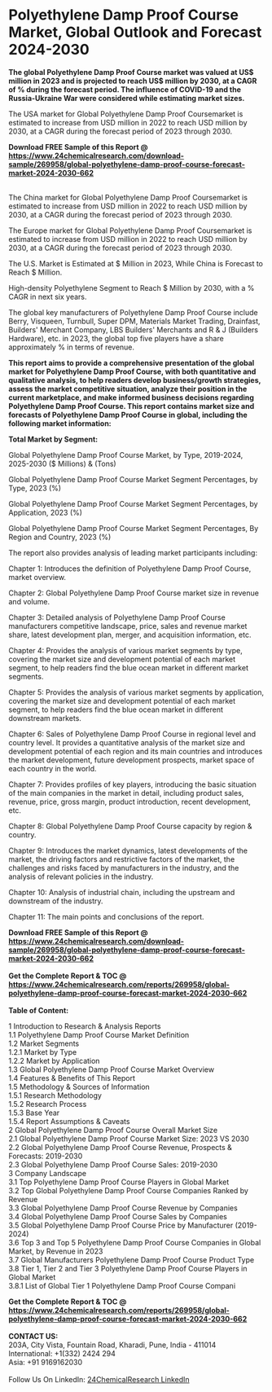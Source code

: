 <h1>Polyethylene Damp Proof Course Market, Global Outlook and Forecast 2024-2030</h1><p><strong>The global Polyethylene Damp Proof Course market was valued at US$ million in 2023 and is projected to reach US$ million by 2030, at a CAGR of % during the forecast period. The influence of COVID-19 and the Russia-Ukraine War were considered while estimating market sizes.</strong></p><p>
</p><p>The USA market for Global Polyethylene Damp Proof Coursemarket is estimated to increase from USD million in 2022 to reach USD million by 2030, at a CAGR during the forecast period of 2023 through 2030.</p><div><b>Download FREE Sample of this Report @ 
            <a href="https://www.24chemicalresearch.com/download-sample/269958/global-polyethylene-damp-proof-course-forecast-market-2024-2030-662">
            https://www.24chemicalresearch.com/download-sample/269958/global-polyethylene-damp-proof-course-forecast-market-2024-2030-662</a></b></div><br><p>
</p><p>The China market for Global Polyethylene Damp Proof Coursemarket is estimated to increase from USD million in 2022 to reach USD million by 2030, at a CAGR during the forecast period of 2023 through 2030.</p><p>
</p><p>The Europe market for Global Polyethylene Damp Proof Coursemarket is estimated to increase from USD million in 2022 to reach USD million by 2030, at a CAGR during the forecast period of 2023 through 2030.</p><p>
</p><p>The U.S. Market is Estimated at $ Million in 2023, While China is Forecast to Reach $ Million.</p><p>
High-density Polyethylene Segment to Reach $ Million by 2030, with a % CAGR in next six years.</p><p>
The global key manufacturers of Polyethylene Damp Proof Course include Berry, Visqueen, Turnbull, Super DPM, Materials Market Trading, Drainfast, Builders' Merchant Company, LBS Builders' Merchants and R &amp; J (Builders Hardware), etc. in 2023, the global top five players have a share approximately % in terms of revenue.</p><p>
<strong>This report aims to provide a comprehensive presentation of the global market for Polyethylene Damp Proof Course, with both quantitative and qualitative analysis, to help readers develop business/growth strategies, assess the market competitive situation, analyze their position in the current marketplace, and make informed business decisions regarding Polyethylene Damp Proof Course. This report contains market size and forecasts of Polyethylene Damp Proof Course in global, including the following market information:</strong></p><p>
</p><p>
<strong>Total Market by Segment:</strong></p><p>
Global Polyethylene Damp Proof Course Market, by Type, 2019-2024, 2025-2030 ($ Millions) &amp; (Tons)</p><p>
Global Polyethylene Damp Proof Course Market Segment Percentages, by Type, 2023 (%)</p><p>
</p><p>
Global Polyethylene Damp Proof Course Market Segment Percentages, by Application, 2023 (%)</p><p>
</p><p>
Global Polyethylene Damp Proof Course Market Segment Percentages, By Region and Country, 2023 (%)</p><p>
</p><p>
The report also provides analysis of leading market participants including:</p><p>
</p><p>
</p><p>
Chapter 1: Introduces the definition of Polyethylene Damp Proof Course, market overview.</p><p>
Chapter 2: Global Polyethylene Damp Proof Course market size in revenue and volume.</p><p>
Chapter 3: Detailed analysis of Polyethylene Damp Proof Course manufacturers competitive landscape, price, sales and revenue market share, latest development plan, merger, and acquisition information, etc.</p><p>
Chapter 4: Provides the analysis of various market segments by type, covering the market size and development potential of each market segment, to help readers find the blue ocean market in different market segments.</p><p>
Chapter 5: Provides the analysis of various market segments by application, covering the market size and development potential of each market segment, to help readers find the blue ocean market in different downstream markets.</p><p>
Chapter 6: Sales of Polyethylene Damp Proof Course in regional level and country level. It provides a quantitative analysis of the market size and development potential of each region and its main countries and introduces the market development, future development prospects, market space of each country in the world.</p><p>
Chapter 7: Provides profiles of key players, introducing the basic situation of the main companies in the market in detail, including product sales, revenue, price, gross margin, product introduction, recent development, etc.</p><p>
Chapter 8: Global Polyethylene Damp Proof Course capacity by region &amp; country.</p><p>
Chapter 9: Introduces the market dynamics, latest developments of the market, the driving factors and restrictive factors of the market, the challenges and risks faced by manufacturers in the industry, and the analysis of relevant policies in the industry.</p><p>
Chapter 10: Analysis of industrial chain, including the upstream and downstream of the industry.</p><p>
Chapter 11: The main points and conclusions of the report.</p><div><b>Download FREE Sample of this Report @ 
            <a href="https://www.24chemicalresearch.com/download-sample/269958/global-polyethylene-damp-proof-course-forecast-market-2024-2030-662">
            https://www.24chemicalresearch.com/download-sample/269958/global-polyethylene-damp-proof-course-forecast-market-2024-2030-662</a></b></div><br><div><b>Get the Complete Report & TOC @ 
            <a href="https://www.24chemicalresearch.com/reports/269958/global-polyethylene-damp-proof-course-forecast-market-2024-2030-662">
            https://www.24chemicalresearch.com/reports/269958/global-polyethylene-damp-proof-course-forecast-market-2024-2030-662</a></b></div><br>
            <b>Table of Content:</b><p>1 Introduction to Research & Analysis Reports<br />
    1.1 Polyethylene Damp Proof Course Market Definition<br />
    1.2 Market Segments<br />
        1.2.1 Market by Type<br />
        1.2.2 Market by Application<br />
    1.3 Global Polyethylene Damp Proof Course Market Overview<br />
    1.4 Features & Benefits of This Report<br />
    1.5 Methodology & Sources of Information<br />
        1.5.1 Research Methodology<br />
        1.5.2 Research Process<br />
        1.5.3 Base Year<br />
        1.5.4 Report Assumptions & Caveats<br />
2 Global Polyethylene Damp Proof Course Overall Market Size<br />
    2.1 Global Polyethylene Damp Proof Course Market Size: 2023 VS 2030<br />
    2.2 Global Polyethylene Damp Proof Course Revenue, Prospects & Forecasts: 2019-2030<br />
    2.3 Global Polyethylene Damp Proof Course Sales: 2019-2030<br />
3 Company Landscape<br />
    3.1 Top Polyethylene Damp Proof Course Players in Global Market<br />
    3.2 Top Global Polyethylene Damp Proof Course Companies Ranked by Revenue<br />
    3.3 Global Polyethylene Damp Proof Course Revenue by Companies<br />
    3.4 Global Polyethylene Damp Proof Course Sales by Companies<br />
    3.5 Global Polyethylene Damp Proof Course Price by Manufacturer (2019-2024)<br />
    3.6 Top 3 and Top 5 Polyethylene Damp Proof Course Companies in Global Market, by Revenue in 2023<br />
    3.7 Global Manufacturers Polyethylene Damp Proof Course Product Type<br />
    3.8 Tier 1, Tier 2 and Tier 3 Polyethylene Damp Proof Course Players in Global Market<br />
        3.8.1 List of Global Tier 1 Polyethylene Damp Proof Course Compani</p><div><b>Get the Complete Report & TOC @ 
            <a href="https://www.24chemicalresearch.com/reports/269958/global-polyethylene-damp-proof-course-forecast-market-2024-2030-662">
            https://www.24chemicalresearch.com/reports/269958/global-polyethylene-damp-proof-course-forecast-market-2024-2030-662</a></b></div><br><b>CONTACT US:</b><br>
            203A, City Vista, Fountain Road, Kharadi, Pune, India - 411014<br>
            International: +1(332) 2424 294<br>
            Asia: +91 9169162030 <br><br>
            Follow Us On LinkedIn: <a href="https://www.linkedin.com/company/24chemicalresearch/">24ChemicalResearch LinkedIn</a>